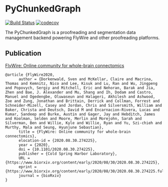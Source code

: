 # PyChunkedGraph


[![Build Status](https://travis-ci.org/seung-lab/PyChunkedGraph.svg?branch=master)](https://travis-ci.org/seung-lab/PyChunkedGraph)
[![codecov](https://codecov.io/gh/seung-lab/PyChunkedGraph/branch/master/graph/badge.svg)](https://codecov.io/gh/seung-lab/PyChunkedGraph)

The PyChunkedGraph is a proofreading and segmentation data management backend powering FlyWire and other proofreading platforms. 

## Publication 

[FlyWire: Online community for whole-brain connectomics](https://www.biorxiv.org/content/10.1101/2020.08.30.274225v1)
```
@article {FlyWire2020,
  	  author = {Dorkenwald, Sven and McKellar, Claire and Macrina, Thomas and Kemnitz, Nico and Lee, Kisuk and Lu, Ran and Wu, Jingpeng and Popovych, Sergiy and Mitchell, Eric and Nehoran, Barak and Jia, Zhen and Bae, J. Alexander and Mu, Shang and Ih, Dodam and Castro, Manuel and Ogedengbe, Oluwaseun and Halageri, Akhilesh and Ashwood, Zoe and Zung, Jonathan and Brittain, Derrick and Collman, Forrest and Schneider-Mizell, Casey and Jordan, Chris and Silversmith, William and Baker, Christa and Deutsch, David M and Encarnacion-Rivera, Lucas and Kumar, Sandeep and Burke, Austin and Gager, Jay and Hebditch, James and Koolman, Selden and Moore, Merlin and Morejohn, Sarah and Silverman, Ben and Willie, Kyle and Willie, Ryan and Yu, Szi-chieh and Murthy, Mala and Seung, Hyunjune Sebastian},
	  title = {FlyWire: Online community for whole-brain connectomics},
	  elocation-id = {2020.08.30.274225},
	  year = {2020},
	  doi = {10.1101/2020.08.30.274225},
	  publisher = {Cold Spring Harbor Laboratory},
	  URL = {https://www.biorxiv.org/content/early/2020/08/30/2020.08.30.274225},
	  eprint = {https://www.biorxiv.org/content/early/2020/08/30/2020.08.30.274225.full.pdf},
	  journal = {bioRxiv}
}
```
